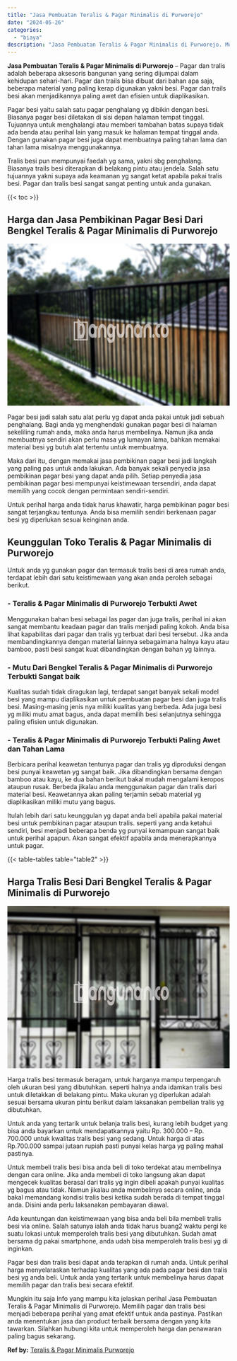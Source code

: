 ```yaml
---
title: "Jasa Pembuatan Teralis & Pagar Minimalis di Purworejo"
date: "2024-05-26"
categories: 
  - "biaya"
description: "Jasa Pembuatan Teralis & Pagar Minimalis di Purworejo. Mungkin itu saja Info yang mampu kita jelaskan perihal Jasa Pembuatan Teralis & Pagar Minimalis di Pur..."
---
```


**Jasa Pembuatan Teralis & Pagar Minimalis di Purworejo** – Pagar dan tralis adalah beberapa aksesoris bangunan yang sering dijumpai dalam kehidupan sehari-hari. Pagar dan trails bisa dibuat dari bahan apa saja, beberapa material yang paling kerap digunakan yakni besi. Pagar dan trails besi akan menjadikannya paling awet dan efisien untuk diaplikasikan.

Pagar besi yaitu salah satu pagar penghalang yg dibikin dengan besi. Biasanya pagar besi diletakan di sisi depan halaman tempat tinggal. Tujuannya untuk menghalangi atau memberi tambahan batas supaya tidak ada benda atau perihal lain yang masuk ke halaman tempat tinggal anda. Dengan gunakan pagar besi juga dapat membuatnya paling tahan lama dan tahan lama misalnya menggunakannya.

Tralis besi pun mempunyai faedah yg sama, yakni sbg penghalang. Biasanya trails besi diterapkan di belakang pintu atau jendela. Salah satu tujuannya yakni supaya ada keamanan yg sangat ketat apabila pakai tralis besi. Pagar dan tralis besi sangat sangat penting untuk anda gunakan.

{{< toc >}}

## Harga dan Jasa Pembikinan Pagar Besi Dari Bengkel Teralis & Pagar Minimalis di Purworejo

![Jasa Pembuatan Teralis & Pagar Minimalis di Purworejo](/images/pagar-minimalis-murah-63.png)

Pagar besi jadi salah satu alat perlu yg dapat anda pakai untuk jadi sebuah penghalang. Bagi anda yg menghendaki gunakan pagar besi di halaman sekeliling rumah anda, maka anda harus membelinya. Namun jika anda membuatnya sendiri akan perlu masa yg lumayan lama, bahkan memakai material besi yg butuh alat tertentu untuk membuatnya.

Maka dari itu, dengan memakai jasa pembikinan pagar besi jadi langkah yang paling pas untuk anda lakukan. Ada banyak sekali penyedia jasa pembikinan pagar besi yang dapat anda pilih. Setiap penyedia jasa pembikinan pagar besi mempunyai keistimewaan tersendiri, anda dapat memilih yang cocok dengan permintaan sendiri-sendiri.

Untuk perihal harga anda tidak harus khawatir, harga pembikinan pagar besi sangat terjangkau tentunya. Anda bisa memilih sendiri berkenaan pagar besi yg diperlukan sesuai keinginan anda.

## Keunggulan Toko Teralis & Pagar Minimalis di Purworejo

Untuk anda yg gunakan pagar dan termasuk tralis besi di area rumah anda, terdapat lebih dari satu keistimewaan yang akan anda peroleh sebagai berikut.

### \- Teralis & Pagar Minimalis di Purworejo Terbukti Awet

Menggunakan bahan besi sebagai las pagar dan juga tralis, perihal ini akan sangat membantu keadaan pagar dan tralis menjadi paling kokoh. Anda bisa lihat kapabilitas dari pagar dan tralis yg terbuat dari besi tersebut. Jika anda membandingkannya dengan material lainnya sebagaimana halnya kayu atau bamboo, pasti besi sangat kuat dibandingkan dengan bahan yg lainnya.

### \- Mutu Dari Bengkel Teralis & Pagar Minimalis di Purworejo Terbukti Sangat baik

Kualitas sudah tidak diragukan lagi, terdapat sangat banyak sekali model besi yang mampu diaplikasikan untuk pembuatan pagar besi dan juga tralis besi. Masing-masing jenis nya miliki kualitas yang berbeda. Ada juga besi yg miliki mutu amat bagus, anda dapat memilih besi selanjutnya sehingga paling efisien untuk digunakan.

### \- Teralis & Pagar Minimalis di Purworejo Terbukti Paling Awet dan Tahan Lama

Berbicara perihal keawetan tentunya pagar dan tralis yg diproduksi dengan besi punyai keawetan yg sangat baik. Jika dibandingkan bersama dengan bamboo atau kayu, ke dua bahan berikut bakal mudah mengalami keropos ataupun rusak. Berbeda jikalau anda menggunakan pagar dan tralis dari material besi. Keawetannya akan paling terjamin sebab material yg diaplikasikan miliki mutu yang bagus.

Itulah lebih dari satu keunggulan yg dapat anda beli apabila pakai material besi untuk pembikinan pagar ataupun tralis. seperti yang anda ketahui sendiri, besi menjadi beberapa benda yg punyai kemampuan sangat baik untuk perihal apapun. Akan sangat efektif apabila anda menerapkannya untuk pagar.

{{< table-tables table="table2" >}}

## Harga Tralis Besi Dari Bengkel Teralis & Pagar Minimalis di Purworejo

![Jasa Pembuatan Teralis & Pagar Minimalis di Purworejo](/images/teralis-minimalis-murah-45.png)

Harga tralis besi termasuk beragam, untuk harganya mampu terpengaruh oleh ukuran besi yang dibutuhkan. seperti halnya anda idamkan tralis besi untuk diletakkan di belakang pintu. Maka ukuran yg diperlukan adalah sesuai bersama ukuran pintu berikut dalam laksanakan pembelian tralis yg dibutuhkan.

Untuk anda yang tertarik untuk belanja tralis besi, kurang lebih budget yang bisa anda bayarkan untuk mendapatkannya yaitu Rp. 300.000 – Rp. 700.000 untuk kwalitas tralis besi yang sedang. Untuk harga di atas Rp.700.000 sampai jutaan rupiah pasti punyai kelas harga yg paling mahal pastinya.

Untuk membeli tralis besi bisa anda beli di toko terdekat atau membelinya dengan cara online. Jika anda membeli di toko langsung akan dapat mengecek kualitas berasal dari tralis yg ingin dibeli apakah punyai kualitas yg bagus atau tidak. Namun jikalau anda membelinya secara online, anda bakal memandang kondisi tralis besi ketika sudah berada di tempat tinggal anda. Disini anda perlu laksanakan pembayaran diawal.

Ada keuntungan dan keistimewaan yang bisa anda beli bila membeli tralis besi via online. Salah satunya ialah anda tidak harus buang2 waktu pergi ke suatu lokasi untuk memperoleh tralis besi yang dibutuhkan. Sudah amat bersama dg pakai smartphone, anda udah bisa memperoleh tralis besi yg di inginkan.

Pagar besi dan tralis besi dapat anda terapkan di rumah anda. Untuk perihal harga menyelaraskan terhadap kualitas yang ada pada pagar besi dan tralis besi yg anda beli. Untuk anda yang tertarik untuk membelinya harus dapat memilih pagar dan tralis besi secara efektif.

Mungkin itu saja Info yang mampu kita jelaskan perihal Jasa Pembuatan Teralis & Pagar Minimalis di Purworejo. Memilih pagar dan tralis besi menjadi beberapa perihal yang amat efektif untuk anda pastinya. Pastikan anda menentukan jasa dan product terbaik bersama dengan yang kita tawarkan. Silahkan hubungi kita untuk memperoleh harga dan penawaran paling bagus sekarang.

**Ref by:** [Teralis & Pagar Minimalis Purworejo](https://id.wikipedia.org/wiki/Teralis)
